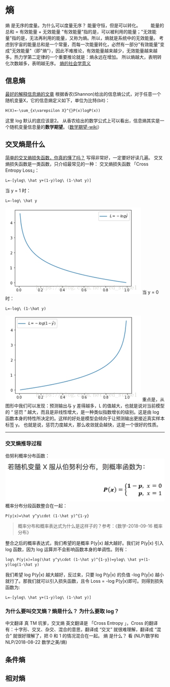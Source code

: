 # 熵
熵 是无序的度量。为什么可以度量无序？
能量守恒，但是可以转化。
　　能量的总和 = 有效能量 + 无效能量
"有效能量"指的是，可以被利用的能量；"无效能量"指的是，无法再利用的能量，又称为熵。所以，熵就是系统中的无效能量。
考虑到宇宙的能量总和是一个常量，而每一次能量转化，必然有一部分"有效能量"变成"无效能量"（即"熵"），因此不难推论，有效能量越来越少，无效能量越来越多。热力学第二定律的一个重要推论就是：熵永远在增加。
所以熵越大，表明转化次数越多，表明越无序。
[熵的社会学意义](http://www.ruanyifeng.com/blog/2013/04/entropy.html)
## 信息熵
[最好的解释信息熵的文章](https://blog.csdn.net/saltriver/article/details/53056816)
根据香农(Shannon)给出的信息熵公式，对于任意一个随机变量X，它的信息熵定义如下，单位为比特(bit)：
```mathjax
H(X)=-\sum_{x\varepsilon X}^{}P(x)logP(x))
```
这里 log 默认的底应该是2。
从香农给出的数学公式上可以看出，信息熵其实是一个随机变量信息量的**数学期望**。（[数学期望-wiki](https://zh.wikipedia.org/wiki/%E6%9C%9F%E6%9C%9B%E5%80%BC)）

## 交叉熵是什么
[简单的交叉熵损失函数，你真的懂了吗？](https://blog.csdn.net/red_stone1/article/details/80735068?_t=1536798091)
写得非常好，一定要好好读几遍。
交叉熵损失函数是一类函数，只介绍最常见的一种：
交叉熵损失函数 「Cross Entropy Loss」：
```mathjax
L=-[ylog\ \hat y+(1-y)log\ (1-\hat y)]
```
当 y = 1 时：
```mathjax
L=-log\ \hat y
```
![](./_image/2018-09-14-10-24-28.jpg)
当 y = 0 时：
```mathjax
L=-log\ (1-\hat y)
```
![](./_image/2018-09-14-10-27-33.jpg)
重点是，从图形中我们可以发现：预测输出与 y 差得越多，L 的值越大，也就是说对当前模型的 “ 惩罚 ” 越大，而且是非线性增大，是一种类似指数增长的级别。这是由 log 函数本身的特性所决定的。这样的好处是模型会倾向于让预测输出更接近真实样本标签 y。 也就是说，惩罚力度越大，那么收敛就会越快，这是一个很好的性质。
- - - - -
### 交叉熵推导过程
伯努利概率分布函数：
![](./_image/2018-09-18-15-39-44.jpg)
概率分布分段函数整合在一起：
```mathjax
P(y|x)=\hat y^y\cdot (1-\hat y)^{1-y}
```
> 概率分布和概率表达式为什么是这样子的？参考：《数学-2018-09-16 概率分布》

整合之后的概率表达式，我们希望的是概率 P(y|x) 越大越好。我们对 P(y|x) 引入 log 函数，因为 log 运算并不会影响函数本身的单调性。则有：
```mathjax
log\ P(y|x)=log(\hat y^y\cdot (1-\hat y)^{1-y})=ylog\ \hat y+(1-y)log(1-\hat y)
```
我们希望 log P(y|x) 越大越好，反过来，只要 log P(y|x) 的负值 -log P(y|x) 越小就行了。那我们就可以引入损失函数，且令 Loss = -log P(y|x)即可。则得到损失函数为:

```mathjax
L=-[ylog\ \hat y+(1-y)log\ (1-\hat y)]
```
### 为什么要叫交叉熵？熵是什么？ 为什么要取 log？
中文翻译 真 TM 坑爹，交叉熵 英文翻译是 「Cross Entropy 」，Cross 的翻译有：十字形、交叉、杂交、混合的意思，翻译成 “交叉” 就很难理解，翻译成 “混合” 就很好理解了，把 0 和 1 的情况混合在一起。
熵 是什么？ 看 (NLP/数学和NLP/2018-08-22 数学之美/熵)
## 条件熵
## 相对熵



